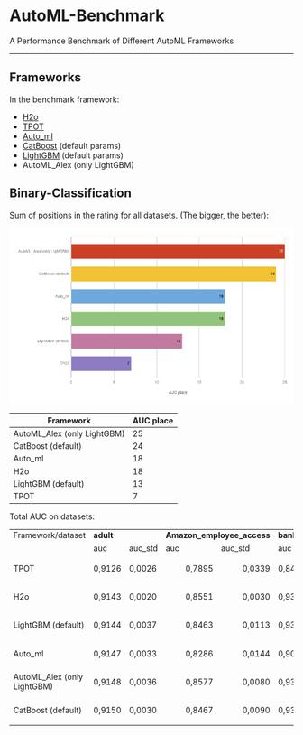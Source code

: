 # AutoML-Benchmark
A Performance Benchmark of Different AutoML Frameworks

---

## Frameworks
In the benchmark framework:
* [H2o](http://docs.h2o.ai/h2o/latest-stable/h2o-docs/automl.html)
* [TPOT](https://github.com/EpistasisLab/tpot)
* [Auto_ml](https://github.com/ClimbsRocks/auto_ml)
* [CatBoost](https://github.com/catboost/catboost) (default params)
* [LightGBM](https://github.com/microsoft/LightGBM) (default params)
* AutoML_Alex (only LightGBM)

## Binary-Classification
Sum of positions in the rating for all datasets. (The bigger, the better):

<img width=800 src="./img/AUC_place.png" alt="bench">


| Framework | AUC place |
| ------ | ------ |
| AutoML_Alex (only LightGBM) | 25 |
| CatBoost (default) | 24 |
| Auto_ml | 18 |
| H2o | 18 |
| LightGBM (default) | 13 |
| TPOT | 7 |


Total AUC on datasets:


<table>
  <tr>
   <td>Framework/dataset
   </td>
   <td colspan="2" ><strong>adult</strong>
   </td>
   <td colspan="2" ><strong>Amazon_employee_access</strong>
   </td>
   <td colspan="2" ><strong>bank-marketing</strong>
   </td>
   <td colspan="2" ><strong>Click_prediction_small</strong>
   </td>
   <td colspan="2" ><strong>credit-g</strong>
   </td>
  </tr>
  <tr>
   <td>
   </td>
   <td>auc
   </td>
   <td>auc_std
   </td>
   <td>auc
   </td>
   <td>auc_std
   </td>
   <td>auc
   </td>
   <td>auc_std
   </td>
   <td>auc
   </td>
   <td>auc_std
   </td>
   <td>auc
   </td>
   <td>auc_std
   </td>
  </tr>
  <tr>
   <td>TPOT
   </td>
   <td><p style="text-align: right">
0,9126</p>

   </td>
   <td>0,0026
   </td>
   <td><p style="text-align: right">
0,7895</p>

   </td>
   <td><p style="text-align: right">
0,0339</p>

   </td>
   <td><p style="text-align: right">
0,8492</p>

   </td>
   <td><p style="text-align: right">
0,0070</p>

   </td>
   <td><p style="text-align: right">
0,7114</p>

   </td>
   <td><p style="text-align: right">
0,0045</p>

   </td>
   <td><p style="text-align: right">
0,7816</p>

   </td>
   <td><p style="text-align: right">
0,0189</p>

   </td>
  </tr>
  <tr>
   <td>H2o
   </td>
   <td><p style="text-align: right">
0,9143</p>

   </td>
   <td>0,0020
   </td>
   <td><p style="text-align: right">
0,8551</p>

   </td>
   <td><p style="text-align: right">
0,0030</p>

   </td>
   <td><p style="text-align: right">
0,9371</p>

   </td>
   <td><p style="text-align: right">
0,0037</p>

   </td>
   <td><p style="text-align: right">
0,7206</p>

   </td>
   <td><p style="text-align: right">
0,0041</p>

   </td>
   <td><p style="text-align: right">
0,7765</p>

   </td>
   <td><p style="text-align: right">
0,0479</p>

   </td>
  </tr>
  <tr>
   <td>LightGBM (default)
   </td>
   <td><p style="text-align: right">
0,9144</p>

   </td>
   <td>0,0037
   </td>
   <td><p style="text-align: right">
0,8463</p>

   </td>
   <td><p style="text-align: right">
0,0113</p>

   </td>
   <td><p style="text-align: right">
0,9365</p>

   </td>
   <td><p style="text-align: right">
0,0034</p>

   </td>
   <td><p style="text-align: right">
0,7160</p>

   </td>
   <td><p style="text-align: right">
0,0057</p>

   </td>
   <td><p style="text-align: right">
0,7795</p>

   </td>
   <td><p style="text-align: right">
0,0274</p>

   </td>
  </tr>
  <tr>
   <td>Auto_ml
   </td>
   <td><p style="text-align: right">
0,9147</p>

   </td>
   <td>0,0033
   </td>
   <td><p style="text-align: right">
0,8286</p>

   </td>
   <td><p style="text-align: right">
0,0144</p>

   </td>
   <td><p style="text-align: right">
0,9035</p>

   </td>
   <td><p style="text-align: right">
0,0058</p>

   </td>
   <td><p style="text-align: right">
0,7188</p>

   </td>
   <td><p style="text-align: right">
0,0066</p>

   </td>
   <td><p style="text-align: right">
0,7925</p>

   </td>
   <td><p style="text-align: right">
0,0227</p>

   </td>
  </tr>
  <tr>
   <td>AutoML_Alex (only LightGBM)
   </td>
   <td><p style="text-align: right">
0,9148</p>

   </td>
   <td>0,0036
   </td>
   <td><p style="text-align: right">
0,8577</p>

   </td>
   <td><p style="text-align: right">
0,0080</p>

   </td>
   <td><p style="text-align: right">
0,9385</p>

   </td>
   <td><p style="text-align: right">
0,0030</p>

   </td>
   <td><p style="text-align: right">
0,7173</p>

   </td>
   <td><p style="text-align: right">
0,0044</p>

   </td>
   <td><p style="text-align: right">
0,7852</p>

   </td>
   <td><p style="text-align: right">
0,0311</p>

   </td>
  </tr>
  <tr>
   <td>CatBoost (default)
   </td>
   <td><p style="text-align: right">
0,9150</p>

   </td>
   <td>0,0030
   </td>
   <td><p style="text-align: right">
0,8467</p>

   </td>
   <td><p style="text-align: right">
0,0090</p>

   </td>
   <td><p style="text-align: right">
0,9379</p>

   </td>
   <td><p style="text-align: right">
0,0040</p>

   </td>
   <td><p style="text-align: right">
0,7191</p>

   </td>
   <td><p style="text-align: right">
0,0058</p>

   </td>
   <td><p style="text-align: right">
0,7837</p>

   </td>
   <td><p style="text-align: right">
0,0222</p>

   </td>
  </tr>
</table>